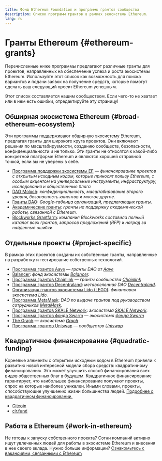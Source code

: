 ```yaml
---
title: Фонд Ethereum Foundation и программы грантов сообщества
description: Список программ грантов в рамках экосистемы Ethereum.
lang: ru
---
```


# Гранты Ethereum {#ethereum-grants}

Перечисленные ниже программы предлагают различные гранты для проектов, направленных на обеспечение успеха и роста экосистемы Ethereum. Используйте этот список как возможность для поиска вариантов и подачи заявок на получение средств, которые помогут сделать ваш следующий проект Ethereum успешным.

Этот список составляется нашим сообществом. Если чего-то не хватает или в нем есть ошибки, отредактируйте эту страницу!

## Обширная экосистема Ethereum {#broad-ethereum-ecosystem}

Эти программы поддерживают обширную экосистему Ethereum, предлагая гранты для широкого круга проектов. Они включают решения по масштабируемости, созданию сообществ, безопасности, конфиденциальности и не только. Эти гранты не относятся к какой-либо конкретной платформе Ethereum и являются хорошей отправной точкой, если вы не уверены в себе.

- [Программа поддержки экосистемы EF](https://esp.ethereum.foundation) — _финансирование проектов с открытым исходным кодом, которые приносят пользу Ethereum, с особым акцентом на универсальные инструменты, инфраструктуру, исследования и общественные блага_
- [DAO Moloch](https://www.molochdao.com/): _конфиденциальность, масштабирование второго уровня, безопасность клиентов и многое другое._
- [Гранты DAO](https://docs.google.com/spreadsheets/d/1XHc-p_MHNRdjacc8uOEjtPoWL86olP4GyxAJOFO0zxY/edit#gid=0): _Google-таблица организаций, предлагающих гранты._
- [Академические гранты](https://esp.ethereum.foundation/academic-grants): _гранты на поддержку академической работы, связанной с Ethereum._
- [Blockworks Grantfarm](https://blockworks.co/grants/programs): _компания Blockworks составила полный каталог всех грантов, запросов предложений (RFP) и наград за найденные ошибки._

## Отдельные проекты {#project-specific}

В рамках этих проектов созданы их собственные гранты, направленные на разработку и тестирование собственных технологий.

- [Программа грантов Aave](https://aavegrants.org/) — _гранты DAO от [Aave](https://aave.com/)_
- [Balancer](https://grants.balancer.community/): _фонд экосистемы [Balancer](https://balancer.fi/)._
- [Программа грантов Chainlink](https://chain.link/community/grants) — _гранты сообщества [Chainlink](https://chain.link/)_
- [ Программа грантов Decentraland](https://governance.decentraland.org/grants/): _метавселенная DAO [Decentraland](https://decentraland.org/)._
- [Организация грантов экосистемы Lido (LEGO)](https://lido.fi/lego): _финансовая экосистема [Lido](https://lido.fi/)._
- [ Программа MetaMask](https://metamaskgrants.org/): _DAO по выдаче грантов под руководством сотрудников [MetaMask](https://metamask.io/)._
- [Программа грантов SKALE Network](https://skale.space/developers#grants): _экосистема [SKALE Network](https://skale.space/)._
- [Программа грантов фонда Swarm](https://my.ethswarm.org/grants) — _экосистема [фонда Swarm](https://www.ethswarm.org/)_
- [The Graph](https://thegraph.com/ecosystem/grants/) — _экосистема [Graph](https://thegraph.com/)_
- [Программа грантов Uniswap](https://www.uniswapfoundation.org/approach) — _сообщество [Uniswap](https://uniswap.org/)_

## Квадратичное финансирование {#quadratic-funding}

Корневые элементы с открытым исходным кодом в Ethereum привели к развитию новой интересной модели сбора средств: квадратичному финансированию. Это может улучшить способ финансирования всех видов общественных благ в будущем. Квадратичное финансирование гарантирует, что наибольшее финансирование получают проекты, спрос на которые наиболее уникален. Иными словами, проекты, способствующие улучшению жизни большинства людей. [Подробнее о квадратичном финансировании.](/defi/#quadratic-funding)

- [Gitcoin](https://gitcoin.co/grants)
- [clr.fund](https://clr.fund/)

## Работа в Ethereum {#work-in-ethereum}

Не готовы к запуску собственного проекта? Сотни компаний активно ищут увлеченных людей для работы в экосистеме Ethereum и внесения в нее своего вклада. Нужно больше информации? [Ознакомьтесь с вакансиями, связанными с Ethereum](/community/get-involved/#ethereum-jobs)
